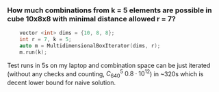 ### How much combinations from k = 5 elements are possible in cube 10x8x8 with minimal distance allowed r = 7?
```cpp
    vector <int> dims = {10, 8, 8};
    int r = 7, k = 5;
    auto m = MultidimensionalBoxIterator(dims, r);
    m.run(k); 
```

Test runs in 5s on my laptop and combination space can be just iterated (without any checks and counting, $C_{640}^{5} ~ 0.8 \cdot 10^12$) in ~320s 
which is decent lower bound for naive solution.
